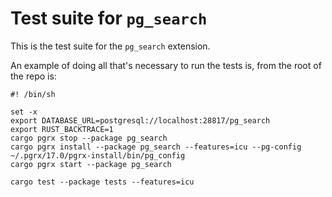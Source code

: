 # Test suite for `pg_search`

This is the test suite for the `pg_search` extension.

An example of doing all that's necessary to run the tests is, from the root of the repo is:

```shell
#! /bin/sh

set -x
export DATABASE_URL=postgresql://localhost:28817/pg_search
export RUST_BACKTRACE=1
cargo pgrx stop --package pg_search
cargo pgrx install --package pg_search --features=icu --pg-config ~/.pgrx/17.0/pgrx-install/bin/pg_config
cargo pgrx start --package pg_search

cargo test --package tests --features=icu
```
